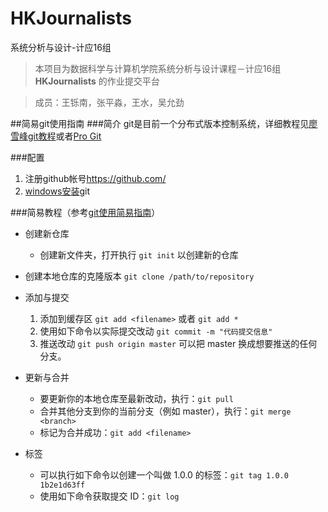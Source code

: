 # HKJournalists
系统分析与设计-计应16组
> 本项目为数据科学与计算机学院系统分析与设计课程－计应16组 **HKJournalists** 的作业提交平台

> 成员：王铄南，张平淼，王水，吴允劲

##简易git使用指南
###简介
  git是目前一个分布式版本控制系统，详细教程见[廖雪峰git教程](http://www.liaoxuefeng.com/wiki/0013739516305929606dd18361248578c67b8067c8c017b000)或者[Pro Git](https://git-scm.com/book/en/v2)
  
###配置
1. 注册github帐号<https://github.com/>
2. [windows安装](http://www.liaoxuefeng.com/wiki/0013739516305929606dd18361248578c67b8067c8c017b000)git

###简易教程（参考[git使用简易指南](http://www.bootcss.com/p/git-guide/)）
* 创建新仓库
  * 创建新文件夹，打开执行 ``` git init ``` 以创建新的仓库
* 创建本地仓库的克隆版本 ``` git clone /path/to/repository ```

* 添加与提交
  1. 添加到缓存区 ``` git add <filename> ``` 或者 ``` git add * ```
  2. 使用如下命令以实际提交改动 ``` git commit -m "代码提交信息" ```
  3. 推送改动 ``` git push origin master ``` 可以把 master 换成想要推送的任何分支。
* 更新与合并
  * 要更新你的本地仓库至最新改动，执行：``` git pull ```
  * 合并其他分支到你的当前分支（例如 master），执行：``` git merge <branch> ```
  * 标记为合并成功：``` git add <filename> ```
* 标签
  * 可以执行如下命令以创建一个叫做 1.0.0 的标签：```git tag 1.0.0 1b2e1d63ff```
  * 使用如下命令获取提交 ID：```git log```

  
